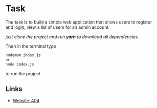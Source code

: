 
# Task

The task is to build a simple web application that allows users to register and login, view a list of users for an admin account.

*just clone the project and run **yarn** to download all dependencies.*

Then in the terminal type

```bash
nodemon index.js
or
node index.js
```

to run the project


## Links

 - [Website-404](https://service-imto.onrender.com)


